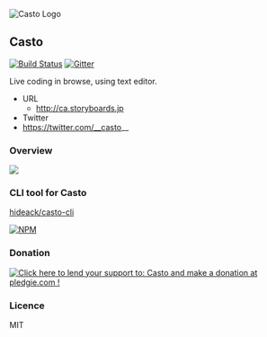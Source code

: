 ![Casto Logo](https://dl.dropboxusercontent.com/u/459142/img/blog/casto-hexagon.png)

## Casto

[![Build Status](https://travis-ci.org/hikarock/casto.svg?branch=master)](https://travis-ci.org/hikarock/casto)
[![Gitter](https://badges.gitter.im/Join%20Chat.svg)](https://gitter.im/hikarock/casto?utm_source=badge&utm_medium=badge&utm_campaign=pr-badge&utm_content=badge)

Live coding in browse, using text editor.

- URL
  - http://ca.storyboards.jp
- Twitter
 - https://twitter.com/__casto__

### Overview

![](https://raw.githubusercontent.com/hikarock/casto/master/public/images/overview.png)

### CLI tool for Casto

[hideack/casto-cli](https://github.com/hideack/casto-cli)

[![NPM](https://nodei.co/npm/casto.png)](https://nodei.co/npm/casto/)

### Donation

<a href='https://pledgie.com/campaigns/28148'>
<img alt='Click here to lend your support to: Casto and make a donation at pledgie.com !' src='https://pledgie.com/campaigns/28148.png?skin_name=chrome' border='0'>
</a>

### Licence

MIT

